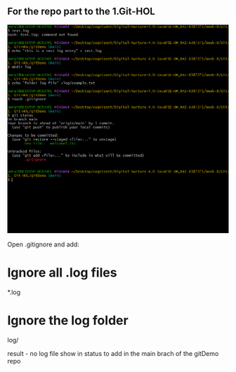 ## For the repo part to the 1.Git-HOL

 
![alt text](image.png)

Open .gitignore and add:
# Ignore all .log files
*.log

# Ignore the log folder
log/


result - no log file show in status to add in the main brach of the gitDemo repo
